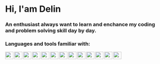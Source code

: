 # Hi, I'am Delin

<!--
Here are some ideas to get you started:

- 🔭 I’m currently working on ...
- 🌱 I’m currently learning ...
- 👯 I’m looking to collaborate on ...
- 🤔 I’m looking for help with ...
- 💬 Ask me about ...
- 📫 How to reach me: ...
- 😄 Pronouns: ...
- ⚡ Fun fact: ...
-->

### An enthusiast always want to learn and enchance my coding and problem solving skill day by day.


### Languages and tools familiar with:
<img align="left" width="26px" height="24px" src="https://img.icons8.com/color/48/000000/html-5--v1.png"/>
<img align="left" width="26px" height="24px" src="https://img.icons8.com/color/48/000000/css3.png"/>
<img align="left" width="26px" height="24px" src="https://img.icons8.com/color/48/000000/javascript.png"/>
<img align="left" width="26px" height="24px" src="https://img.icons8.com/officel/48/000000/php-logo.png"/>
<img align="left" width="26px" height="24px" src="https://img.icons8.com/color/16/000000/python.png"/>
<img align="left" width="26px" height="24px" src="https://img.icons8.com/color/48/000000/java-coffee-cup-logo.png"/>
<img align="left" width="26px" height="24px" src="https://img.icons8.com/color/48/000000/mysql-logo.png"/>
<img align="left" width="26px" height="24px" src="https://img.icons8.com/color/48/000000/firebase.png"/>
<img align="left" width="26px" height="24px" src="https://img.icons8.com/ios-filled/48/000000/github.png"/>
<img align="left" width="26px" height="24px" src="https://img.icons8.com/color/48/000000/figma--v1.png"/>
<img align="left" width="26px" height="24px" src="https://img.icons8.com/color/48/000000/android-studio--v2.png"/>
<img align="left" width="26px" height="24px" src="https://img.icons8.com/color/48/000000/pycharm.png"/>
<img align="left" width="26px" height="24px" src="https://img.icons8.com/color/48/000000/visual-studio-code-2019.png"/>
